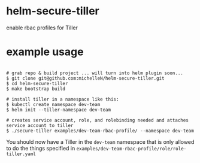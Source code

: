 # helm-secure-tiller
enable rbac profiles for Tiller

# example usage
```console

# grab repo & build project ... will turn into helm plugin soon...
$ git clone git@github.com:michelleN/helm-secure-tiller.git
$ cd helm-secure-tiller
$ make bootstrap build

# install tiller in a namespace like this:
$ kubectl create namespace dev-team
$ helm init --tiller-namespace dev-team

# creates service account, role, and rolebinding needed and attaches service account to tiller
$ ./secure-tiller examples/dev-team-rbac-profile/ --namespace dev-team

```

You should now have a Tiller in the `dev-team` namespace that is only allowed to do the things specified in `examples/dev-team-rbac-profile/role/role-tiller.yaml`
